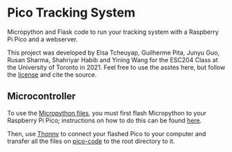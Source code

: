 # Pico Tracking System

Micropython and Flask code to run your tracking system with a Raspberry Pi Pico and a webserver.

This project was developed by Elsa Tcheuyap, Guilherme Pita, Junyu Guo, Rusan Sharma, Shahriyar Habib and Yining Wang for the ESC204 Class at the University of Toronto in 2021. Feel free to use the asstes here, but follow the [license](LICENSE) and cite the source.

## Microcontroller

To use the [Micropython files](pico-code), you must first flash Micropython to your Raspberry Pi Pico; instructions on how to do this can be found [here](https://magpi.raspberrypi.com/articles/programming-raspberry-pi-pico-with-python-and-micropython).

Then, use [Thonny](https://thonny.org/) to connect your flashed Pico to your computer and transfer all the files on [pico-code](pico-code) to the root directory to it.
